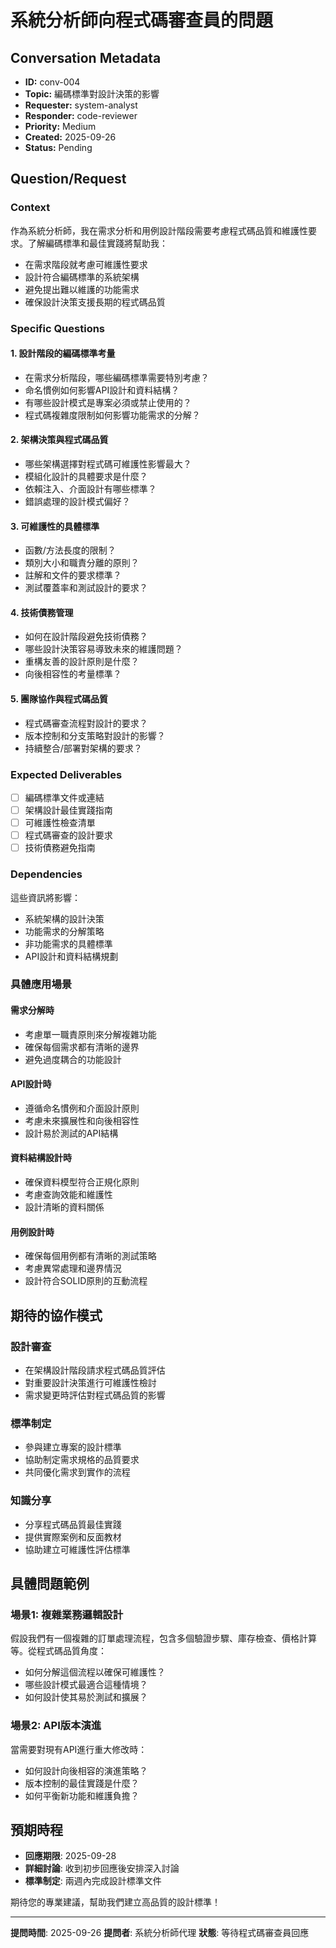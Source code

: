 # 系統分析師向程式碼審查員的問題

## Conversation Metadata
- **ID:** conv-004
- **Topic:** 編碼標準對設計決策的影響
- **Requester:** system-analyst
- **Responder:** code-reviewer
- **Priority:** Medium
- **Created:** 2025-09-26
- **Status:** Pending

## Question/Request

### Context
作為系統分析師，我在需求分析和用例設計階段需要考慮程式碼品質和維護性要求。了解編碼標準和最佳實踐將幫助我：
- 在需求階段就考慮可維護性要求
- 設計符合編碼標準的系統架構
- 避免提出難以維護的功能需求
- 確保設計決策支援長期的程式碼品質

### Specific Questions

#### 1. 設計階段的編碼標準考量
- 在需求分析階段，哪些編碼標準需要特別考慮？
- 命名慣例如何影響API設計和資料結構？
- 有哪些設計模式是專案必須或禁止使用的？
- 程式碼複雜度限制如何影響功能需求的分解？

#### 2. 架構決策與程式碼品質
- 哪些架構選擇對程式碼可維護性影響最大？
- 模組化設計的具體要求是什麼？
- 依賴注入、介面設計有哪些標準？
- 錯誤處理的設計模式偏好？

#### 3. 可維護性的具體標準
- 函數/方法長度的限制？
- 類別大小和職責分離的原則？
- 註解和文件的要求標準？
- 測試覆蓋率和測試設計的要求？

#### 4. 技術債務管理
- 如何在設計階段避免技術債務？
- 哪些設計決策容易導致未來的維護問題？
- 重構友善的設計原則是什麼？
- 向後相容性的考量標準？

#### 5. 團隊協作與程式碼品質
- 程式碼審查流程對設計的要求？
- 版本控制和分支策略對設計的影響？
- 持續整合/部署對架構的要求？

### Expected Deliverables
- [ ] 編碼標準文件或連結
- [ ] 架構設計最佳實踐指南
- [ ] 可維護性檢查清單
- [ ] 程式碼審查的設計要求
- [ ] 技術債務避免指南

### Dependencies
這些資訊將影響：
- 系統架構的設計決策
- 功能需求的分解策略
- 非功能需求的具體標準
- API設計和資料結構規劃

### 具體應用場景

#### 需求分解時
- 考慮單一職責原則來分解複雜功能
- 確保每個需求都有清晰的邊界
- 避免過度耦合的功能設計

#### API設計時
- 遵循命名慣例和介面設計原則
- 考慮未來擴展性和向後相容性
- 設計易於測試的API結構

#### 資料結構設計時
- 確保資料模型符合正規化原則
- 考慮查詢效能和維護性
- 設計清晰的資料關係

#### 用例設計時
- 確保每個用例都有清晰的測試策略
- 考慮異常處理和邊界情況
- 設計符合SOLID原則的互動流程

## 期待的協作模式

### 設計審查
- 在架構設計階段請求程式碼品質評估
- 對重要設計決策進行可維護性檢討
- 需求變更時評估對程式碼品質的影響

### 標準制定
- 參與建立專案的設計標準
- 協助制定需求規格的品質要求
- 共同優化需求到實作的流程

### 知識分享
- 分享程式碼品質最佳實踐
- 提供實際案例和反面教材
- 協助建立可維護性評估標準

## 具體問題範例

### 場景1: 複雜業務邏輯設計
假設我們有一個複雜的訂單處理流程，包含多個驗證步驟、庫存檢查、價格計算等。從程式碼品質角度：
- 如何分解這個流程以確保可維護性？
- 哪些設計模式最適合這種情境？
- 如何設計使其易於測試和擴展？

### 場景2: API版本演進
當需要對現有API進行重大修改時：
- 如何設計向後相容的演進策略？
- 版本控制的最佳實踐是什麼？
- 如何平衡新功能和維護負擔？

## 預期時程
- **回應期限**: 2025-09-28
- **詳細討論**: 收到初步回應後安排深入討論
- **標準制定**: 兩週內完成設計標準文件

期待您的專業建議，幫助我們建立高品質的設計標準！

---
**提問時間**: 2025-09-26
**提問者**: 系統分析師代理
**狀態**: 等待程式碼審查員回應